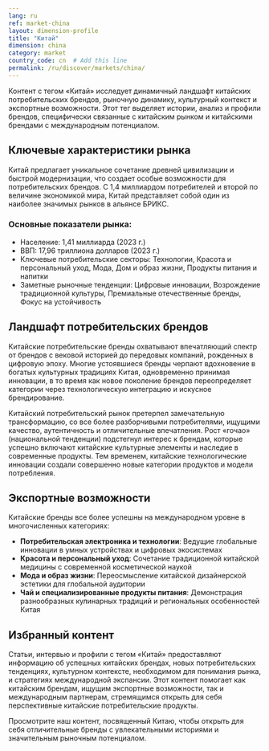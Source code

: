 ```yaml
---
lang: ru
ref: market-china
layout: dimension-profile
title: "Китай"
dimension: china
category: market
country_code: cn  # Add this line
permalink: /ru/discover/markets/china/
---
```


Контент с тегом «Китай» исследует динамичный ландшафт китайских потребительских брендов, рыночную динамику, культурный контекст и экспортные возможности. Этот тег выделяет истории, анализ и профили брендов, специфически связанные с китайским рынком и китайскими брендами с международным потенциалом.

## Ключевые характеристики рынка

Китай предлагает уникальное сочетание древней цивилизации и быстрой модернизации, что создает особые возможности для потребительских брендов. С 1,4 миллиардом потребителей и второй по величине экономикой мира, Китай представляет собой один из наиболее значимых рынков в альянсе БРИКС.

### Основные показатели рынка:
- Население: 1,41 миллиарда (2023 г.)
- ВВП: 17,96 триллиона долларов (2023 г.)
- Ключевые потребительские секторы: Технологии, Красота и персональный уход, Мода, Дом и образ жизни, Продукты питания и напитки
- Заметные рыночные тенденции: Цифровые инновации, Возрождение традиционной культуры, Премиальные отечественные бренды, Фокус на устойчивость

## Ландшафт потребительских брендов

Китайские потребительские бренды охватывают впечатляющий спектр от брендов с вековой историей до передовых компаний, рожденных в цифровую эпоху. Многие устоявшиеся бренды черпают вдохновение в богатых культурных традициях Китая, одновременно принимая инновации, в то время как новое поколение брендов переопределяет категории через технологическую интеграцию и искусное брендирование.

Китайский потребительский рынок претерпел замечательную трансформацию, со все более разборчивыми потребителями, ищущими качество, аутентичность и отличительные впечатления. Рост «гочао» (национальной тенденции) подстегнул интерес к брендам, которые успешно включают китайские культурные элементы и наследие в современные продукты. Тем временем, китайские технологические инновации создали совершенно новые категории продуктов и модели потребления.

## Экспортные возможности

Китайские бренды все более успешны на международном уровне в многочисленных категориях:

- **Потребительская электроника и технологии**: Ведущие глобальные инновации в умных устройствах и цифровых экосистемах
- **Красота и персональный уход**: Сочетание традиционной китайской медицины с современной косметической наукой
- **Мода и образ жизни**: Переосмысление китайской дизайнерской эстетики для глобальной аудитории
- **Чай и специализированные продукты питания**: Демонстрация разнообразных кулинарных традиций и региональных особенностей Китая

## Избранный контент

Статьи, интервью и профили с тегом «Китай» предоставляют информацию об успешных китайских брендах, новых потребительских тенденциях, культурном контексте, необходимом для понимания рынка, и стратегиях международной экспансии. Этот контент помогает как китайским брендам, ищущим экспортные возможности, так и международным партнерам, стремящимся открыть для себя перспективные китайские потребительские продукты.

Просмотрите наш контент, посвященный Китаю, чтобы открыть для себя отличительные бренды с увлекательными историями и значительным рыночным потенциалом.
